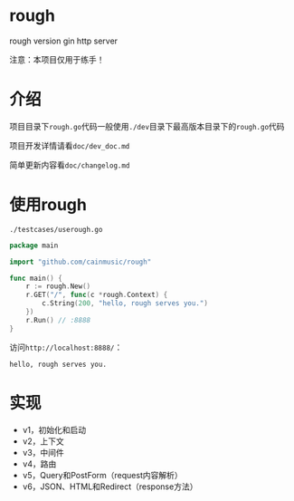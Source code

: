 # rough

rough version gin http server

注意：本项目仅用于练手！

# 介绍

项目目录下`rough.go`代码一般使用`./dev`目录下最高版本目录下的`rough.go`代码

项目开发详情请看`doc/dev_doc.md`

简单更新内容看`doc/changelog.md`

# 使用rough

`./testcases/userough.go`

``` go
package main

import "github.com/cainmusic/rough"

func main() {
	r := rough.New()
	r.GET("/", func(c *rough.Context) {
		c.String(200, "hello, rough serves you.")
	})
	r.Run() // :8888
}

```

访问`http://localhost:8888/`：

```
hello, rough serves you.
```

# 实现

* v1，初始化和启动
* v2，上下文
* v3，中间件
* v4，路由
* v5，Query和PostForm（request内容解析）
* v6，JSON、HTML和Redirect（response方法）
